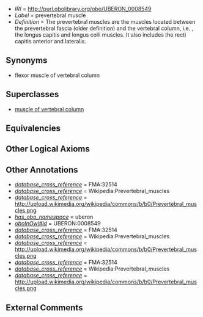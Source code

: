  * *IRI* = http://purl.obolibrary.org/obo/UBERON_0008549
 * *Label* = prevertebral muscle
 * *Definition* = The prevertebral muscles are the muscles located between the prevertebral fascia (older definition) and the vertebral column, i.e. , the longus capitis and longus colli muscles. It also includes the recti capitis anterior and lateralis.

## Synonyms

 * flexor muscle of vertebral column

## Superclasses

 * [muscle of vertebral column](../../UBERON/18/UBERON_0004518.md)

## Equivalencies


## Other Logical Axioms


## Other Annotations

 * *[database_cross_reference](../../ef/oboInOwl#hasDbXref.md)* = FMA:32514
 * *[database_cross_reference](../../ef/oboInOwl#hasDbXref.md)* = Wikipedia:Prevertebral_muscles
 * *[database_cross_reference](../../ef/oboInOwl#hasDbXref.md)* = http://upload.wikimedia.org/wikipedia/commons/b/b0/Prevertebral_muscles.png
 * *[has_obo_namespace](../../ce/oboInOwl#hasOBONamespace.md)* = uberon
 * *[oboInOwl#id](../../id/oboInOwl#id.md)* = UBERON:0008549
 * *[database_cross_reference](../../ef/oboInOwl#hasDbXref.md)* = FMA:32514
 * *[database_cross_reference](../../ef/oboInOwl#hasDbXref.md)* = Wikipedia:Prevertebral_muscles
 * *[database_cross_reference](../../ef/oboInOwl#hasDbXref.md)* = http://upload.wikimedia.org/wikipedia/commons/b/b0/Prevertebral_muscles.png
 * *[database_cross_reference](../../ef/oboInOwl#hasDbXref.md)* = FMA:32514
 * *[database_cross_reference](../../ef/oboInOwl#hasDbXref.md)* = Wikipedia:Prevertebral_muscles
 * *[database_cross_reference](../../ef/oboInOwl#hasDbXref.md)* = http://upload.wikimedia.org/wikipedia/commons/b/b0/Prevertebral_muscles.png

## External Comments

